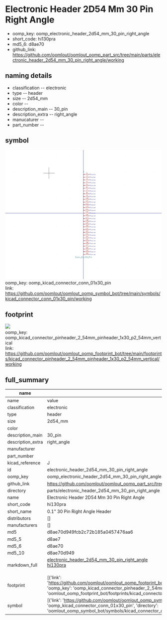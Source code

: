 # Electronic Header 2D54 Mm 30 Pin Right Angle

  
* oomp_key: oomp_electronic_header_2d54_mm_30_pin_right_angle 
* short_code: hi130pra
* md5_6: d8ae70  
* github_link: https://github.com/oomlout/oomlout_oomp_part_src/tree/main/parts/electronic_header_2d54_mm_30_pin_right_angle/working  
## naming details
* classification -- electronic
* type -- header
* size -- 2d54_mm
* color -- 
* description_main -- 30_pin
* description_extra -- right_angle
* manucaturer -- 
* part_number -- 



## symbol

![](symbol/0/working/working_600.png)  
oomp_key: oomp_kicad_connector_conn_01x30_pin  
link: https://github.com/oomlout/oomlout_oomp_symbol_bot/tree/main/symbols/kicad_connector_conn_01x30_pin/working  

## footprint

![](footprint/0/working/working_600.png)  
oomp_key: oomp_kicad_connector_pinheader_2_54mm_pinheader_1x30_p2_54mm_vertical  
link: https://github.com/oomlout/oomlout_oomp_footprint_bot/tree/main/footprints/kicad_connector_pinheader_2_54mm_pinheader_1x30_p2_54mm_vertical/working  

## full_summary
| name | value | 
| --- | --- | 
| name | value | 
| classification | electronic | 
| type | header | 
| size | 2d54_mm | 
| color |  | 
| description_main | 30_pin | 
| description_extra | right_angle | 
| manufacturer |  | 
| part_number |  | 
| kicad_reference | J | 
| id | electronic_header_2d54_mm_30_pin_right_angle | 
| oomp_key | oomp_electronic_header_2d54_mm_30_pin_right_angle | 
| github_link | https://github.com/oomlout/oomlout_oomp_part_src/tree/main/parts/electronic_header_2d54_mm_30_pin_right_angle/working | 
| directory | parts/electronic_header_2d54_mm_30_pin_right_angle | 
| name | Electronic Header 2D54 Mm 30 Pin Right Angle | 
| short_code | hi130pra | 
| short_name | 0.1" 30 Pin Right Angle Header | 
| distributors | [] | 
| manufacturers | [] | 
| md5 | d8ae70d949fcb2c72b185a0457476aa6 | 
| md5_5 | d8ae7 | 
| md5_6 | d8ae70 | 
| md5_10 | d8ae70d949 | 
| markdown_full | [electronic_header_2d54_mm_30_pin_right_angle](https://github.com/oomlout/oomlout_oomp_part_src/tree/main/parts/electronic_header_2d54_mm_30_pin_right_angle/working)<br>[hi130pra](https://github.com/oomlout/oomlout_oomp_part_src/tree/main/parts/electronic_header_2d54_mm_30_pin_right_angle/working)<br><br> | 
| footprint | [{'link': 'https://github.com/oomlout/oomlout_oomp_footprint_bot/tree/main/foootprntss/kicad_connector_pinheader_2_54mm_pinheader_1x30_p2_54mm_vertical', 'oomp_key': 'oomp_kicad_connector_pinheader_2_54mm_pinheader_1x30_p2_54mm_vertical', 'directory': 'oomlout_oomp_footprint_bot/footprints/kicad_connector_pinheader_2_54mm_pinheader_1x30_p2_54mm_vertical//working/working.kicad_mod'}] | 
| symbol | [{'link': 'https://github.com/oomlout/oomlout_oomp_symbol_bot/tree/main/symbols/kicad_connector_conn_01x30_pin', 'oomp_key': 'oomp_kicad_connector_conn_01x30_pin', 'directory': 'oomlout_oomp_symbol_bot/symbols/kicad_connector_conn_01x30_pin//working/working.kicad_sym'}] | 
